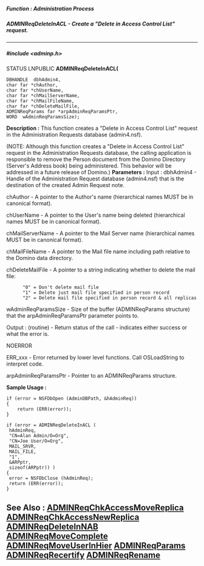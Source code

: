 ##### Function : Administration Process
##### ADMINReqDeleteInACL - Create a "Delete in Access Control List" request.
---
##### #include <adminp.h>
STATUS LNPUBLIC **ADMINReqDeleteInACL(**

	DBHANDLE  dbhAdmin4,
	char far *chAuthor,
	char far *chUserName,
	char far *chMailServerName,
	char far *chMailFileName,
	char far *chDeleteMailFile,
	ADMINReqParams far *arpAdminReqParamsPtr,
	WORD  wAdminReqParamsSize);
**Description :**
This function creates a "Delete in Access Control List" request in the 
Administration Requests database (admin4.nsf).

(NOTE: Although this function creates a "Delete in Access Control List" request 
in the Administration Requests database, the calling application is responsible 
to remove the Person document from the Domino Directory (Server's Address book) 
being administered.  This behavior will be addressed in a future release of 
Domino.)
**Parameters :**
Input :
dbhAdmin4  -  Handle of the Administration Request database (admin4.nsf) that is the destination of the created Admin Request note.

chAuthor  -  A pointer to the Author's name (hierarchical names MUST be in canonical format).

chUserName  -  A pointer to the User's name being deleted (hierarchical names MUST be in canonical format).

chMailServerName  -  A pointer to the Mail Server name (hierarchical names MUST be in canonical format).

chMailFileName  -  A pointer to the Mail file name including path relative to the Domino data directory.

chDeleteMailFile  -  A pointer to a string indicating whether to delete the mail file:

          "0" = Don't delete mail file
          "1" = Delete just mail file specified in person record
          "2" = Delete mail file specified in person record & all replicas

wAdminReqParamsSize  -  Size of the buffer (ADMINReqParams structure) that the arpAdminReqParamsPtr parameter points to.

Output :
(routine)  -  Return status of the call - indicates either success or what the error is.

NOERROR

ERR_xxx - Error returned by lower level functions. Call OSLoadString to interpret code.


arpAdminReqParamsPtr  -  Pointer to an ADMINReqParams structure.

**Sample Usage :**
```
if (error = NSFDbOpen (AdminDBPath, &hAdminReq))
{
	return (ERR(error));
}

if (error = ADMINReqDeleteInACL (
 hAdminReq,
 "CN=Alan Admin/O=Org",
 "CN=Joe User/O=Org",
 MAIL_SRVR,
 MAIL_FILE,
 "1",
 &ARPptr,
 sizeof(ARPptr)) )
{
 error = NSFDbClose (hAdminReq);
 return (ERR(error));
}
```
**See Also :**
[ADMINReqChkAccessMoveReplica](D:/md_files/ADMINReqChkAccessMoveReplica.md)
[ADMINReqChkAccessNewReplica](D:/md_files/ADMINReqChkAccessNewReplica.md)
[ADMINReqDeleteInNAB](D:/md_files/ADMINReqDeleteInNAB.md)
[ADMINReqMoveComplete](D:/md_files/ADMINReqMoveComplete.md)
[ADMINReqMoveUserInHier](D:/md_files/ADMINReqMoveUserInHier.md)
[ADMINReqParams](D:/md_files/ADMINReqParams.md)
[ADMINReqRecertify](D:/md_files/ADMINReqRecertify.md)
[ADMINReqRename](D:/md_files/ADMINReqRename.md)
---
